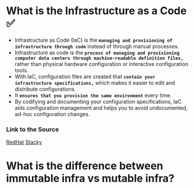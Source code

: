 # What is the Infrastructure as a Code ✅

 * Infrastructure as Code (IaC) is the **`managing and provisioning of infrastructure through code`** instead of through manual processes.
 *  Infrastructure as code is the **`process of managing and provisioning computer data centers through machine-readable definition files,`** rather than physical hardware configuration or interactive configuration tools.
 * With IaC, configuration files are created that **`contain your infrastructure specifications,`** which makes it easier to edit and distribute configurations.
 * It **`ensures that you provision the same environment`** every time.
 * By codifying and documenting your configuration specifications, IaC aids configuration management and helps you to avoid undocumented, ad-hoc configuration changes.
 ### Link to the Source
 [RedHat](https://www.redhat.com/en/topics/automation/)
 [Stacky](https://stackify.com/what-is-infrastructure-as-code-how-it-works-best-practices-tutorials/)

# What is the difference between immutable infra vs mutable infra?

